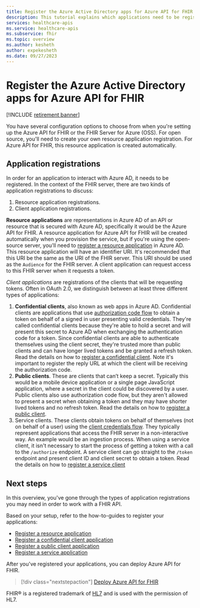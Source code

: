 ```yaml
---
title: Register the Azure Active Directory apps for Azure API for FHIR
description: This tutorial explains which applications need to be registered for Azure API for FHIR and FHIR Server for Azure.
services: healthcare-apis
ms.service: healthcare-apis
ms.subservice: fhir
ms.topic: overview
ms.author: kesheth
author: expekesheth
ms.date: 09/27/2023
---
```


# Register the Azure Active Directory apps for Azure API for FHIR

[!INCLUDE [retirement banner](../includes/healthcare-apis-azure-api-fhir-retirement.md)]

You have several configuration options to choose from when you're setting up the Azure API for FHIR or the FHIR Server for Azure (OSS). For open source, you'll need to create your own resource application registration. For Azure API for FHIR, this resource application is created automatically.

## Application registrations

In order for an application to interact with Azure AD, it needs to be registered. In the context of the FHIR server, there are two kinds of application registrations to discuss:

1. Resource application registrations.
1. Client application registrations.

**Resource applications** are representations in Azure AD of an API or resource that is secured with Azure AD, specifically it would be the Azure API for FHIR. A resource application for Azure API for FHIR will be created automatically when you provision the service, but if you're using the open-source server, you'll need to [register a resource application](register-resource-azure-ad-client-app.md) in Azure AD. This resource application will have an identifier URI. It's recommended that this URI be the same as the URI of the FHIR server. This URI should be used as the `Audience` for the FHIR server. A client application can request access to this FHIR server when it requests a token.

*Client applications* are registrations of the clients that will be requesting tokens. Often in OAuth 2.0, we distinguish between at least three different types of applications:

1. **Confidential clients**, also known as web apps in Azure AD. Confidential clients are applications that use [authorization code flow](../../active-directory/develop/v2-oauth2-auth-code-flow.md) to obtain a token on behalf of a signed in user presenting valid credentials. They're called confidential clients because they're able to hold a secret and will present this secret to Azure AD when exchanging the authentication code for a token. Since confidential clients are able to authenticate themselves using the client secret, they're trusted more than public clients and can have longer lived tokens and be granted a refresh token. Read the details on how to [register a confidential client](register-confidential-azure-ad-client-app.md). Note it's important to register the reply URL at which the client will be receiving the authorization code.
1. **Public clients**. These are clients that can’t keep a secret. Typically this would be a mobile device application or a single page JavaScript application, where a secret in the client could be discovered by a user. Public clients also use authorization code flow, but they aren't allowed to present a secret when obtaining a token and they may have shorter lived tokens and no refresh token. Read the details on how to [register a public client](register-public-azure-ad-client-app.md).
1. Service clients. These clients obtain tokens on behalf of themselves (not on behalf of a user) using the [client credentials flow](../../active-directory/develop/v2-oauth2-client-creds-grant-flow.md). They typically represent applications that access the FHIR server in a non-interactive way. An example would be an ingestion process. When using a service client, it isn't necessary to start the process of getting a token with a call to the `/authorize` endpoint. A service client can go straight to the `/token` endpoint and present client ID and client secret to obtain a token. Read the details on how to [register a service client](register-service-azure-ad-client-app.md)

## Next steps

In this overview, you've gone through the types of application registrations you may need in order to work with a FHIR API.

Based on your setup, refer to the how-to-guides to register your applications:

* [Register a resource application](register-resource-azure-ad-client-app.md)
* [Register a confidential client application](register-confidential-azure-ad-client-app.md)
* [Register a public client application](register-public-azure-ad-client-app.md)
* [Register a service application](register-service-azure-ad-client-app.md)

After you've registered your applications, you can deploy Azure API for FHIR.

>[!div class="nextstepaction"]
>[Deploy Azure API for FHIR](fhir-paas-portal-quickstart.md)

FHIR&#174; is a registered trademark of [HL7](https://hl7.org/fhir/) and is used with the permission of HL7.